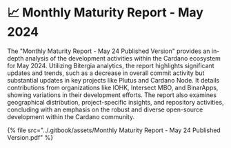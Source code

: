 # 📈 Monthly Maturity Report - May 2024

The "Monthly Maturity Report - May 24 Published Version" provides an in-depth analysis of the development activities within the Cardano ecosystem for May 2024. Utilizing Bitergia analytics, the report highlights significant updates and trends, such as a decrease in overall commit activity but substantial updates in key projects like Plutus and Cardano Node. It details contributions from organizations like IOHK, Intersect MBO, and BinarApps, showing variations in their development efforts. The report also examines geographical distribution, project-specific insights, and repository activities, concluding with an emphasis on the robust and diverse open-source development within the Cardano community.



{% file src="../.gitbook/assets/Monthly Maturity Report - May 24 Published Version.pdf" %}
